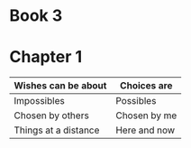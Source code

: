 # Book 3

# Chapter 1

| Wishes can be about | Choices are |
| --- | --- |
| Impossibles | Possibles |
| Chosen by others | Chosen by me |
| Things at a distance | Here and now |

